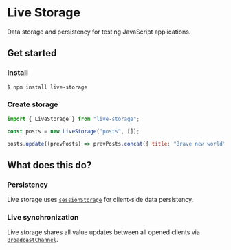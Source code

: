 # Live Storage

Data storage and persistency for testing JavaScript applications.

## Get started

### Install

```bash
$ npm install live-storage
```

### Create storage

```js
import { LiveStorage } from "live-storage";

const posts = new LiveStorage("posts", []);

posts.update((prevPosts) => prevPosts.concat({ title: "Brave new world" });
```

## What does this do?

### Persistency

Live storage uses [`sessionStorage`](https://developer.mozilla.org/en-US/docs/Web/API/Window/sessionStorage) for client-side data persistency.

### Live synchronization

Live storage shares all value updates between all opened clients via [`BroadcastChannel`](https://developer.mozilla.org/en-US/docs/Web/API/BroadcastChannel).
